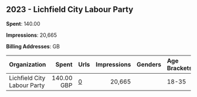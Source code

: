 ## 2023 - Lichfield City Labour Party 
**Spent**: 140.00

**Impressions**: 20,665

**Billing Addresses**: GB

|Organization|Spent|Urls|Impressions|Genders|Age Brackets|Country Codes|
|:---|---:|:---|---:|:---|:---|:---|
|Lichfield City Labour Party|140.00 GBP|[0](https://www.snap.com/political-ads/asset/0d337ae1e9ab192ff2543b2fd44dc6a4e2a87ec556d9c68586024fcba1a60504?mediaType=mp4)|20,665||18-35|united kingdom|
